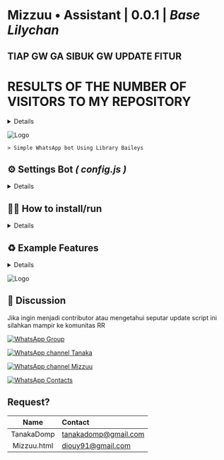 # **Mizzuu • Assistant | 0.0.1** | ***Base Lilychan***
## TIAP GW GA SIBUK GW UPDATE FITUR

# RESULTS OF THE NUMBER OF VISITORS TO MY REPOSITORY

<details>
[![Visitor Count](https://profile-counter.glitch.me/Mizzuu-uuzziM/count.svg)](https://github.com/Mizzuu-uuzziM)
</details>

![Logo](https://files.catbox.moe/n60pjq.jpg)

```> Simple WhatsApp bot Using Library Baileys```


## ⚙️ Settings Bot ***( config.js )***

<details>
```javascript
global.pairing = '--'
global.owner = [ '--', '--' ]
global.botname = 'Lilychanj Bot'
global.botnumber = '--'
global.prefa = ['/','!','.','#','&']
```
</details>

## 👨‍💻 How to install/run

<details>
```bash
$ git clone https://github.com/TanakaDomp/Lilychanj-Script
$ cd Lilychanj-Script
$ npm install
$ npm start
```
</details>

## ♻️ Example Features

<details>
Berikut cara menambahkan fitur pada bot ini

```javascript
case "lily" : {
     m.reply("halo ><")
   }
break
```
</details>

![Logo](https://github.com/29745560/XHS_Downloader/blob/master/static%2FXHS-Downloader.png)

## 📢 Discussion 
Jika ingin menjadi contributor atau mengetahui seputar update script ini silahkan mampir ke komunitas RR

[![WhatsApp Group](https://img.shields.io/badge/WhatsApp%20Group-25D366?style=for-the-badge&logo=whatsapp&logoColor=white)](https://chat.whatsapp.com/DrqZxEeI8v9H83ynYvkVOP)

[![WhatsApp channel Tanaka](https://img.shields.io/badge/WhatsApp%20Channel-25D366?style=for-the-badge&logo=whatsapp&logoColor=white)](https://whatsapp.com/channel/0029VaW25g5F1YlKczMRmd1h)

[![WhatsApp channel Mizzuu](https://img.shields.io/badge/WhatsApp%20Channel-25D366?style=for-the-badge&logo=whatsapp&logoColor=white)](https://whatsapp.com/channel/0029VakOqnmHrDZZXkFcKj0x)

[![WhatsApp Contacts](https://img.shields.io/badge/WhatsApp%20Contacts-25D366?style=for-the-badge&logo=whatsapp&logoColor=white)](https://wa.me/6281359932022)



## Request?

|     Name     | Contact                         |
| :----------: | :------------------------------ |
| TanakaDomp | tanakadomp@gmail.com |
| Mizzuu.html | diouy91@gmail.com |

